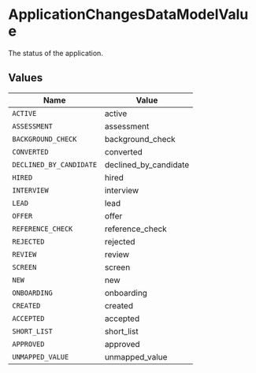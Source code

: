 # ApplicationChangesDataModelValue

The status of the application.


## Values

| Name                    | Value                   |
| ----------------------- | ----------------------- |
| `ACTIVE`                | active                  |
| `ASSESSMENT`            | assessment              |
| `BACKGROUND_CHECK`      | background_check        |
| `CONVERTED`             | converted               |
| `DECLINED_BY_CANDIDATE` | declined_by_candidate   |
| `HIRED`                 | hired                   |
| `INTERVIEW`             | interview               |
| `LEAD`                  | lead                    |
| `OFFER`                 | offer                   |
| `REFERENCE_CHECK`       | reference_check         |
| `REJECTED`              | rejected                |
| `REVIEW`                | review                  |
| `SCREEN`                | screen                  |
| `NEW`                   | new                     |
| `ONBOARDING`            | onboarding              |
| `CREATED`               | created                 |
| `ACCEPTED`              | accepted                |
| `SHORT_LIST`            | short_list              |
| `APPROVED`              | approved                |
| `UNMAPPED_VALUE`        | unmapped_value          |